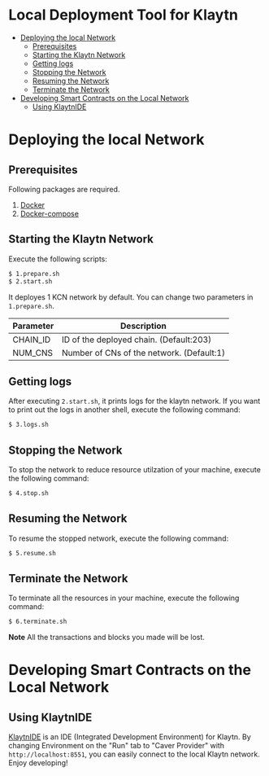 # Local Deployment Tool for Klaytn

<!-- vim-markdown-toc GFM -->

* [Deploying the local Network](#deploying-the-local-network)
  * [Prerequisites](#prerequisites)
  * [Starting the Klaytn Network](#starting-the-klaytn-network)
  * [Getting logs](#getting-logs)
  * [Stopping the Network](#stopping-the-network)
  * [Resuming the Network](#resuming-the-network)
  * [Terminate the Network](#terminate-the-network)
* [Developing Smart Contracts on the Local Network](#developing-smart-contracts-on-the-local-network)
  * [Using KlaytnIDE](#using-klaytnide)

<!-- vim-markdown-toc -->

# Deploying the local Network

## Prerequisites
Following packages are required.

1. [Docker](https://docs.docker.com/get-docker/)
1. [Docker-compose](https://docs.docker.com/compose/install/)

## Starting the Klaytn Network
Execute the following scripts:

```bash
$ 1.prepare.sh
$ 2.start.sh
```

It deployes 1 KCN network by default. You can change two parameters in `1.prepare.sh`.

| Parameter | Description |
|---|---|
|CHAIN_ID| ID of the deployed chain. (Default:203) |
|NUM_CNS| Number of CNs of the network. (Default:1) |

## Getting logs
After executing `2.start.sh`, it prints logs for the klaytn network.
If you want to print out the logs in another shell, execute the following command:

```bash
$ 3.logs.sh
```

## Stopping the Network
To stop the network to reduce resource utilzation of your machine, execute the following command:

```bash
$ 4.stop.sh
```

## Resuming the Network
To resume the stopped network, execute the following command:

```bash
$ 5.resume.sh
```

## Terminate the Network
To terminate all the resources in your machine, execute the following command:

```bash
$ 6.terminate.sh
```

**Note** All the transactions and blocks you made will be lost.

# Developing Smart Contracts on the Local Network

## Using KlaytnIDE

[KlaytnIDE](https://ide.klaytn.com) is an IDE (Integrated Development Environment) for Klaytn.
By changing Environment on the "Run" tab to "Caver Provider" with `http://localhost:8551`,
you can easily connect to the local Klaytn network. Enjoy developing!

